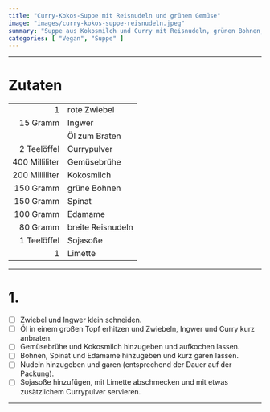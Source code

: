 ```yaml
---
title: "Curry-Kokos-Suppe mit Reisnudeln und grünem Gemüse"
image: "images/curry-kokos-suppe-reisnudeln.jpeg"
summary: "Suppe aus Kokosmilch und Curry mit Reisnudeln, grünen Bohnen, Spinat und Edamame"
categories: [ "Vegan", "Suppe" ]
---
```


---

# Zutaten

|                |                   |
|---------------:|:------------------|
|              1 | rote Zwiebel      |
|       15 Gramm | Ingwer            |
|                | Öl zum Braten     |
|    2 Teelöffel | Currypulver       |
| 400 Milliliter | Gemüsebrühe       |
| 200 Milliliter | Kokosmilch        |
|      150 Gramm | grüne Bohnen      |
|      150 Gramm | Spinat            |
|      100 Gramm | Edamame           |
|       80 Gramm | breite Reisnudeln |
|    1 Teelöffel | Sojasoße          |
|              1 | Limette           |

---

# 1.

- [ ] Zwiebel und Ingwer klein schneiden.
- [ ] Öl in einem großen Topf erhitzen und Zwiebeln, Ingwer und Curry kurz anbraten.
- [ ] Gemüsebrühe und Kokosmilch hinzugeben und aufkochen lassen.
- [ ] Bohnen, Spinat und Edamame hinzugeben und kurz garen lassen.
- [ ] Nudeln hinzugeben und garen (entsprechend der Dauer auf der Packung).
- [ ] Sojasoße hinzufügen, mit Limette abschmecken und mit etwas zusätzlichem Currypulver servieren.

---
